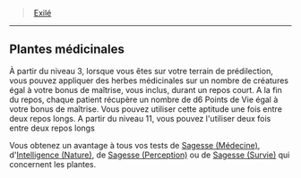 ﻿---
!GenericItem
Name: Plantes médicinales
Id: ranger_exile_hd.md#plantes-médicinales
ParentLink: ranger_exile_hd.md#exilé
ParentName: Exilé
NameLevel: 2
Attributes: {}
AttributesDictionary: >+
  {}

---
> [Exilé](hd_ranger_exile.md)

---

## Plantes médicinales

À partir du niveau 3, lorsque vous êtes sur votre terrain de prédilection, vous pouvez appliquer des herbes médicinales sur un nombre de créatures égal à votre bonus de maîtrise, vous inclus, durant un repos court. A la fin du repos, chaque patient récupère un nombre de d6 Points de Vie égal à votre bonus de maîtrise. Vous pouvez utiliser cette aptitude une fois entre deux repos longs. A partir du niveau 11, vous pouvez l'utiliser deux fois entre deux repos longs

Vous obtenez un avantage à tous vos tests de [Sagesse (Médecine)](hd_abilities_wisdom_medecine.md), d'[Intelligence (Nature)](hd_abilities_intelligence_nature.md), de [Sagesse (Perception)](hd_abilities_wisdom_perception.md) ou de [Sagesse (Survie)](hd_abilities_wisdom_survie.md) qui concernent les plantes.

